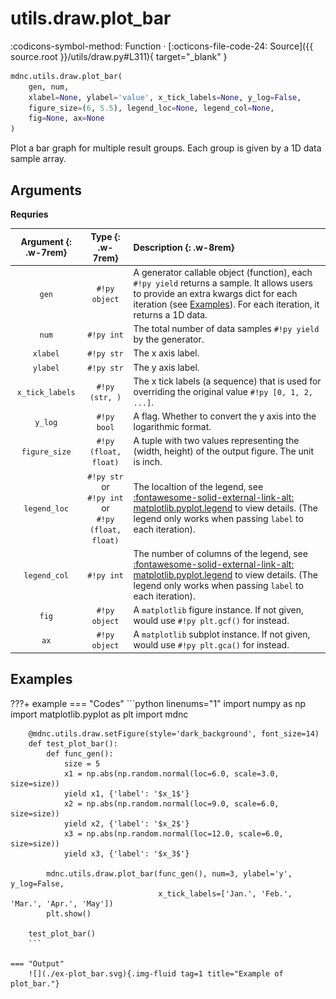 # utils.draw.plot_bar

:codicons-symbol-method: Function · [:octicons-file-code-24: Source]({{ source.root }}/utils/draw.py#L311){ target="_blank" }

```python
mdnc.utils.draw.plot_bar(
    gen, num,
    xlabel=None, ylabel='value', x_tick_labels=None, y_log=False,
    figure_size=(6, 5.5), legend_loc=None, legend_col=None,
    fig=None, ax=None
)
```

Plot a bar graph for multiple result groups. Each group is given by a 1D data sample array.

## Arguments

**Requries**

| Argument {: .w-7rem} | Type {: .w-7rem} | Description {: .w-8rem} |
| :------: | :-----: | :---------- |
| `gen` | `#!py object` | A generator callable object (function), each `#!py yield` returns a sample. It allows users to provide an extra kwargs dict for each iteration (see [Examples](#examples)). For each iteration, it returns a 1D data. |
| `num` | `#!py int`  | The total number of data samples `#!py yield` by the generator. |
| `xlabel` | `#!py str`  | The x axis label. |
| `ylabel` | `#!py str`  | The y axis label. |
| `x_tick_labels` | `#!py (str, )`  | The x tick labels (a sequence) that is used for overriding the original value `#!py [0, 1, 2, ...]`. |
| `y_log` | `#!py bool`  | A flag. Whether to convert the y axis into the logarithmic format. |
| `figure_size` | `#!py (float, float)`  | A tuple with two values representing the (width, height) of the output figure. The unit is inch. |
| `legend_loc` | `#!py str` or<br>`#!py int` or<br>`#!py (float, float)` | The localtion of the legend, see [:fontawesome-solid-external-link-alt: matplotlib.pyplot.legend][mpl-legend] to view details. (The legend only works when passing `label` to each iteration). |
| `legend_col` | `#!py int` | The number of columns of the legend, see [:fontawesome-solid-external-link-alt: matplotlib.pyplot.legend][mpl-legend] to view details. (The legend only works when passing `label` to each iteration). |
| `fig` | `#!py object` | A `matplotlib` figure instance. If not given, would use `#!py plt.gcf()` for instead. |
| `ax`  | `#!py object` | A `matplotlib` subplot instance. If not given, would use `#!py plt.gca()` for instead. |

## Examples

???+ example
    === "Codes"
        ```python linenums="1"
        import numpy as np
        import matplotlib.pyplot as plt
        import mdnc

        @mdnc.utils.draw.setFigure(style='dark_background', font_size=14)
        def test_plot_bar():
            def func_gen():
                size = 5
                x1 = np.abs(np.random.normal(loc=6.0, scale=3.0, size=size))
                yield x1, {'label': '$x_1$'}
                x2 = np.abs(np.random.normal(loc=9.0, scale=6.0, size=size))
                yield x2, {'label': '$x_2$'}
                x3 = np.abs(np.random.normal(loc=12.0, scale=6.0, size=size))
                yield x3, {'label': '$x_3$'}

            mdnc.utils.draw.plot_bar(func_gen(), num=3, ylabel='y', y_log=False,
                                     x_tick_labels=['Jan.', 'Feb.', 'Mar.', 'Apr.', 'May'])
            plt.show()

        test_plot_bar()
        ```

    === "Output"
        ![](./ex-plot_bar.svg){.img-fluid tag=1 title="Example of plot_bar."}

[mpl-legend]:https://matplotlib.org/stable/api/_as_gen/matplotlib.pyplot.legend.html "matplotlib.pyplot.legend"
